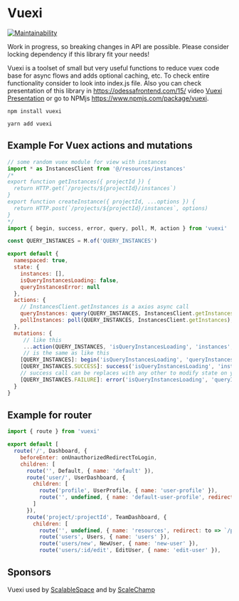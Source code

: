 # Vuexi
[![Maintainability](https://api.codeclimate.com/v1/badges/424d9ad5403bdf92aa92/maintainability)](https://codeclimate.com/github/mikefaraponov/vuexi/maintainability)

Work in progress, so breaking changes in API are possible. Please consider locking dependency if this library fit your needs!

Vuexi is a toolset of small but very useful functions to reduce vuex code base for async flows and adds optional caching, etc.
To check entire functionality consider to look into index.js file. Also you can check presentation of this library in https://odessafrontend.com/15/ video [Vuexi Presentation](https://www.youtube.com/watch?v=Q_olFkYVakg) or go to NPMjs https://www.npmjs.com/package/vuexi.

```npm install vuexi```

```yarn add vuexi```

## Example For Vuex actions and mutations 

```javascript
// some random vuex module for view with instances
import * as InstancesClient from '@/resources/instances'
/*
export function getInstances({ projectId }) {
  return HTTP.get(`/projects/${projectId}/instances`)
}
export function createInstance({ projectId, ...options }) {
  return HTTP.post(`/projects/${projectId}/instances`, options)
}
*/
import { begin, success, error, query, poll, M, action } from 'vuexi'

const QUERY_INSTANCES = M.of('QUERY_INSTANCES')

export default {
  namespaced: true,
  state: {
    instances: [],
    isQueryInstancesLoading: false,
    queryInstancesError: null
  },
  actions: {
    // InstancesClient.getInstances is a axios async call
    queryInstances: query(QUERY_INSTANCES, InstancesClient.getInstances), // used for initial load of state
    pollInstances: poll(QUERY_INSTANCES, InstancesClient.getInstances), // used for polling purposes with setInterval
  },
  mutations: {
     // like this 
     ...action(QUERY_INSTANCES, 'isQueryInstancesLoading', 'instances', 'queryInstancesError', success)
     // is the same as like this
    [QUERY_INSTANCES]: begin('isQueryInstancesLoading', 'queryInstancesError'), // essentialy is a macros to set isQueryInstancesLoading to true and queryInstancesError to null
    [QUERY_INSTANCES.SUCCESS]: success('isQueryInstancesLoading', 'instances'), // sets isQueryInstancesLoading to false and instances from axios data object provided to this mutation from "query" or "poll" helper
    // success call can be replaces with any other to modify state on your purpose (removeById, push, silence, etc)
    [QUERY_INSTANCES.FAILURE]: error('isQueryInstancesLoading', 'queryInstancesError') // sets isQueryInstancesLoading to false and queryInstancesError to error from axious call provided to this mutation
  }
}
```

## Example for router
```javascript
import { route } from 'vuexi'

export default [
  route('/', Dashboard, {
    beforeEnter: onUnauthorizedRedirectToLogin,
    children: [
      route('', Default, { name: 'default' }),
      route('user/', UserDashboard, {
        children: [
          route('profile', UserProfile, { name: 'user-profile' }),
          route('', undefined, { name: 'default-user-profile', redirect: { name: 'user-profile' } })
        ]
      }),
      route('project/:projectId', TeamDashboard, {
        children: [
          route('', undefined, { name: 'resources', redirect: to => `/project/${to.params.projectId}/users` }),
          route('users', Users, { name: 'users' }),
          route('users/new', NewUser, { name: 'new-user' }),
          route('users/:id/edit', EditUser, { name: 'edit-user' }),
```

## Sponsors
Vuexi used by [ScalableSpace](https://scalablespace.net) and by [ScaleChamp](https://scalechamp.com)
